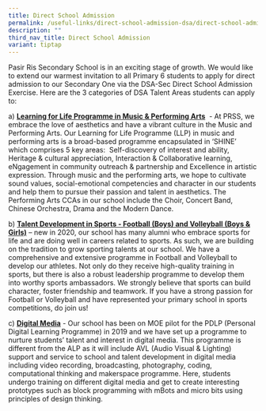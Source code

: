```yaml
---
title: Direct School Admission
permalink: /useful-links/direct-school-admission-dsa/direct-school-admission/
description: ""
third_nav_title: Direct School Admission
variant: tiptap
---
```

<p>Pasir Ris Secondary School is in an exciting stage of growth. We would
like to extend our warmest invitation to all Primary 6 students to apply
for direct admission to our Secondary One via the DSA-Sec Direct School
Admission Exercise.&nbsp;Here are the 3 categories of DSA Talent Areas
students can apply to:</p>
<p>a)&nbsp;<strong><a href="/useful-links/direct-school-admission-dsa/dsa-llp-in-music-and-performing-arts/" rel="noopener noreferrer nofollow" target="_blank">Learning for Life Programme in Music &amp; Performing Arts</a></strong>&nbsp;
- At PRSS, we embrace the love of aesthetics and have a vibrant culture
in the Music and Performing Arts. Our Learning for Life Programme (LLP)
in music and performing arts is a broad-based programme encapsulated in
‘SHINE’ which comprises 5 key areas:&nbsp; Self-discovery of interest and
ability, Heritage &amp; cultural appreciation, Interaction &amp; Collaborative
learning, eNgagement in community outreach &amp; partnership and Excellence
in artistic expression. Through music and the performing arts, we hope
to cultivate sound values, social-emotional competencies and character
in our students and help them to pursue their passion and talent in aesthetics.
The Performing Arts CCAs in our school include the Choir, Concert Band,
Chinese Orchestra, Drama and the Modern Dance.</p>
<p>b) <strong><a href="/useful-links/direct-school-admission-dsa/dsa-talent-development-in-sports/" rel="noopener noreferrer nofollow" target="_blank">Talent Development in Sports - Football (Boys) and Volleyball (Boys &amp; Girls)</a></strong>&nbsp;–
new in 2020, our school has many alumni who embrace sports for life and
are doing well in careers related to sports. As such, we are building on
the tradition to grow sporting talents at our school. We have a comprehensive
and extensive programme in Football and Volleyball to develop our athletes.
Not only do they receive high-quality training in sports, but there is
also a robust leadership programme to develop them into worthy sports ambassadors.
We strongly believe that sports can build character, foster friendship
and teamwork.&nbsp;If you have a strong passion for Football or Volleyball
and have represented your primary school in sports competitions, do join
us!</p>
<p>c)&nbsp;<strong><a href="/useful-links/direct-school-admission-dsa/dsa-digital-media/" rel="noopener noreferrer nofollow" target="_blank">Digital Media</a></strong> -
Our school has been on MOE pilot for the PDLP (Personal Digital Learning
Programme) in 2019 and we have set up a programme to nurture students’
talent and interest in digital media. This programme is different from
the ALP as it will include AVL (Audio Visual &amp; Lighting) support and
service to school and talent development in digital media including video
recording, broadcasting, photography, coding, computational thinking and
makerspace programme. Here, students undergo training on different digital
media and get to create interesting prototypes such as block programming
with mBots and micro bits using principles of design thinking.</p>